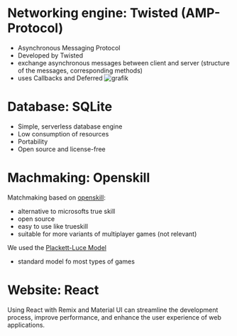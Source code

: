 # Networking engine: Twisted (AMP-Protocol)
- Asynchronous Messaging Protocol
- Developed by Twisted
- exchange asynchronous messages between client and server 
(structure of the messages, corresponding methods)
- uses Callbacks and Deferred
![grafik](https://github.com/martius-lab/teamproject-competition-server/assets/116295458/aaea9b27-00dd-4564-b7ad-35ecb5ae90b1)


# Database: SQLite
- Simple, serverless database engine
- Low consumption of resources
- Portability
- Open source and license-free

# Machmaking: Openskill
Matchmaking based on [openskill](openskill.me):

* alternative to microsofts true skill
* open source
* easy to use like trueskill
* suitable for more variants of multiplayer games (not relevant)

We used the [Plackett-Luce Model](https://openskill.me/en/stable/api/openskill/models/weng_lin/plackett_luce/index.html#openskill.models.weng_lin.plackett_luce.PlackettLuce)

* standard model fo most types of games

# Website: React
Using React with Remix and Material UI can streamline the development process, improve performance, and enhance the user experience of web applications.